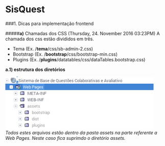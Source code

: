 # SisQuest


###1. Dicas para implementação frontend

#####**a)** Chamadas dos CSS (Thursday, 24. November 2016 03:23PM)
A chamada dos css estão divididos em três.

- Tema (Ex. /**tema**/css/sb-admin-2.css)
- Bootstrap (Ex. /**bootstrap**/css/bootstrap-min.css)
- Plugins (Ex. /**plugins**/datatables/css/dataTables.bootstrap.css) 



**a.1) estrutura dos diretórios**

![Diretorios no Projeto](./imgReadMe/dir.png  "Dir")
*Todos estes  arquivos estão dentro da pasta assets na parte referente a Web Pages. Neste caso fica suprimdo o diretório assets.*
